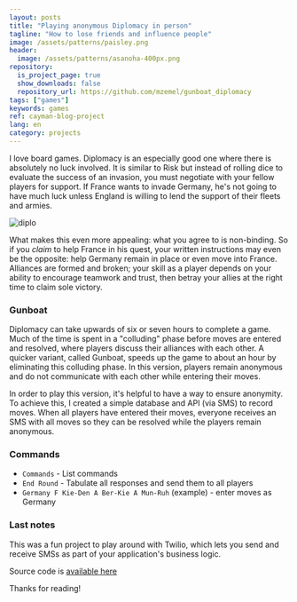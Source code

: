 ```yaml
---
layout: posts
title: "Playing anonymous Diplomacy in person"
tagline: "How to lose friends and influence people"
image: /assets/patterns/paisley.png
header:
  image: /assets/patterns/asanoha-400px.png
repository:
  is_project_page: true
  show_downloads: false
  repository_url: https://github.com/mzemel/gunboat_diplomacy
tags: ["games"]
keywords: games
ref: cayman-blog-project
lang: en
category: projects
---
```


I love board games.  Diplomacy is an especially good one where there is absolutely no luck involved.  It is similar to Risk but instead of rolling dice to evaluate the success of an invasion, you must negotiate with your fellow players for support.  If France wants to invade Germany, he's not going to have much luck unless England is willing to lend the support of their fleets and armies.

![diplo](https://i.imgur.com/NvFeesa.png)

What makes this even more appealing: what you agree to is non-binding.  So if you _claim_ to help France in his quest, your written instructions may even be the opposite: help Germany remain in place or even move into France.  Alliances are formed and broken; your skill as a player depends on your ability to encourage teamwork and trust, then betray your allies at the right time to claim sole victory.

### Gunboat

Diplomacy can take upwards of six or seven hours to complete a game.  Much of the time is spent in a "colluding" phase before moves are entered and resolved, where players discuss their alliances with each other.  A quicker variant, called Gunboat, speeds up the game to about an hour by eliminating this colluding phase.  In this version, players remain anonymous and do not communicate with each other while entering their moves.

In order to play this version, it's helpful to have a way to ensure anonymity.  To achieve this, I created a simple database and API (via SMS) to record moves.  When all players have entered their moves, everyone receives an SMS with all moves so they can be resolved while the players remain anonymous.

### Commands

* `Commands` - List commands
* `End Round` - Tabulate all responses and send them to all players
* `Germany F Kie-Den A Ber-Kie A Mun-Ruh` (example) - enter moves as Germany

### Last notes

This was a fun project to play around with Twilio, which lets you send and receive SMSs as part of your application's business logic.

Source code is [available here](https://github.com/mzemel/gunboat_diplomacy)

Thanks for reading!
